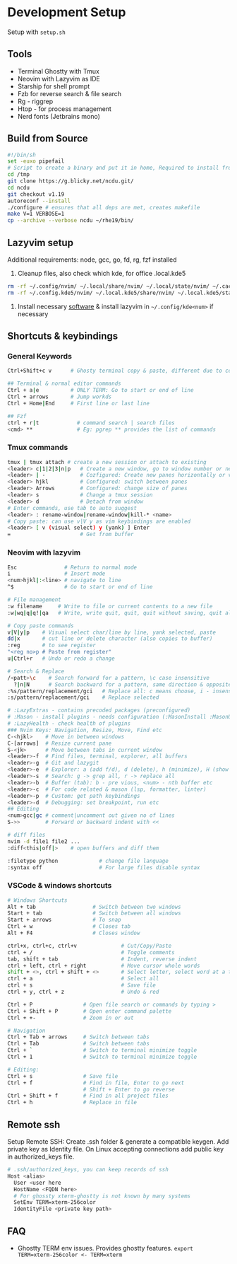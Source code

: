 # Development Setup

Setup with `setup.sh`

## Tools

- Terminal Ghostty with Tmux
- Neovim with Lazyvim as IDE
- Starship for shell prompt
- Fzb for reverse search & file search
- Rg - riggrep
- Htop - for process management
- Nerd fonts (Jetbrains mono)

## Build from Source

```bash
#!/bin/sh
set -euxo pipefail
# Script to create a binary and put it in home, Required to install from source
cd /tmp
git clone https://g.blicky.net/ncdu.git/
cd ncdu
git checkout v1.19
autoreconf --install
./configure # ensures that all deps are met, creates makefile
make V=1 VERBOSE=1
cp --archive --verbose ncdu ~/rhe19/bin/
```

## Lazyvim setup

Additional requirements: node, gcc, go, fd, rg, fzf installed

1. Cleanup files, also check which kde, for office .local.kde5

```bash
rm -rf ~/.config/nvim/ ~/.local/share/nvim/ ~/.local/state/nvim/ ~/.cache/nvim/
rm -rf ~/.config.kde5/nvim/ ~/.local.kde5/share/nvim/ ~/.local.kde5/state/nvim/ ~/.cache.kde5/nvim/
```

1. Install necessary [software](https://www.lazyvim.org/) & install lazyvim
   in `~/.config/kde<num>` if necessary

## Shortcuts & keybindings

### General Keywords

```bash
Ctrl+Shift+c v      # Ghosty terminal copy & paste, different due to conflicts

## Terminal & normal editor commands
Ctrl + a|e          # ONLY TERM: Go to start or end of line
Ctrl + arrows       # Jump workds
Ctrl + Home|End     # First line or last line

## Fzf
ctrl + r|t            # command search | search files
<cmd> **              # Eg: pgrep ** provides the list of commands
```

### Tmux commands

```bash
tmux | tmux attach # create a new session or attach to existing
<leader> c|1|2|3|n|p   # Create a new window, go to window number or next or previous window
<leader> | -           # Cozfigured: Create new panes horizontally or vertically
<leader> hjkl          # Configured: switch between panes
<leader> Arrows        # Configured: change size of panes
<leader> s             # Change a tmux session
<leader> d             # Detach from window
# Enter commands, use tab to auto suggest
<leader> : rename-window|rename-window|kill-* <name>
# Copy paste: can use v|V y as vim keybindings are enabled
<leader> [ v (visual select) y (yank) ] Enter
=                      # Get from buffer
```

### Neovim with lazyvim

```bash
Esc               # Return to normal mode
i                 # Insert mode
<num>hjkl|:<line> # navigate to line
^$                # Go to start or end of line

# File management
:w filename     # Write to file or current contents to a new file
:w|wq|q|q!|qa   # Write, write quit, quit, quit without saving, quit all

# Copy paste commands
v|V|y|p    # Visual select char/line by line, yank selected, paste
dd|x       # cut line or delete character (also copies to buffer)
:reg       # to see register
"<reg no>p # Paste from register"
u|Ctrl+r   # Undo or redo a change

# Search & Replace
/<patt>\c    # Search forward for a pattern, \c case insensitive
  ?|n|N      # Search backward for a pattern, same direction & opposite direction
:%s/pattern/replacement/gci   # Replace all: c means choose, i - insensitive
:s/pattern/replacement/gci    # Replace selected

# :LazyExtras - contains precoded packages (preconfigured)
# :Mason - install plugins - needs configuration (:MasonInstall :MasonUninstall)
# :LazyHealth - check health of plugins
### Nvim Keys: Navigation, Resize, Move, Find etc
C-<hjkl>    # Move in between windows
C-[arrows]  # Resize current pane
S-<jk>      # Move between tabs in current window
<leader>-f  # Find files, terminal, explorer, all buffers
<leader>-g  # Git and lazygit
<leader>-e  # Explorer: a (add f/d), d (delete), h (minimize), H (show hidden)
<leader>-s  # Search: g -> grep all, r -> replace all
<leader>-b  # Buffer (tab): b - pre vious, <num> - nth buffer etc
<leader>-c  # For code related & mason (lsp, formatter, linter)
<leader>-p  # Custom: get path keybindings
<leader>-d  # Debugging: set breakpoint, run etc
## Editing
<num>gcc|gc # comment|uncomment out given no of lines
S->>        # Forward or backward indent with <<

# diff files
nvim -d file1 file2 ...
:diff<this|off|>    # open buffers and diff them

:filetype python             # change file language
:syntax off                  # For large files disable syntax
```

### VSCode & windows shortcuts

```bash
# Windows Shortcuts
Alt + tab                  # Switch between two windows
Start + tab                # Switch between all windows
Start + arrows             # To snap
Ctrl + w                   # Closes tab
Alt + F4                   # Closes window

ctrl+x, ctrl+c, ctrl+v              # Cut/Copy/Paste
ctrl + /                            # Toggle comments
tab, shift + tab                    # Indent, reverse indent
ctrl + left, ctrl + right           # Move cursor whole words
shift + <>, ctrl + shift + <>       # Select letter, select word at a time
ctrl + a                            # Select all
ctrl + s                            # Save file
ctrl + y, ctrl + z                  # Undo & red
```

```bash
Ctrl + P                # Open file search or commands by typing >
Ctrl + Shift + P        # Open enter command palette
Ctrl + +-               # Zoom in or out

# Navigation
Ctrl + Tab + arrows     # Switch between tabs
Ctrl + Tab              # Switch between tabs
Ctrl + `                # Switch to terminal minimize toggle
Ctrl + 1                # Switch to terminal minimize toggle

# Editing:
Ctrl + s                # Save file
Ctrl + f                # Find in file, Enter to go next
                        # Shift + Enter to go reverse
Ctrl + Shift + f        # Find in all project files
Ctrl + h                # Replace in file
```

## Remote ssh

Setup Remote SSH: Create .ssh folder & generate a compatible keygen.
Add private key as Identity file. On Linux accepting connections add
public key in authorized_keys file.

```bash
# .ssh/authorized_keys, you can keep records of ssh
Host <alias>
  User <user here
  HostName <FQDN here>
  # For ghossty xterm-ghostty is not known by many systems
  SetEnv TERM=xterm-256color
  IdentityFile <private key path>
```

## FAQ

- Ghostty TERM env issues. Provides ghostty features.
  `export TERM=xterm-256color <- TERM=xterm`
